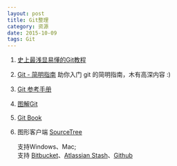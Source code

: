 ```yaml
---
layout: post
title: Git整理
category: 资源
date: 2015-10-09
tags: Git
--- 
```

 
 
1. [史上最浅显易懂的Git教程](http://www.liaoxuefeng.com/wiki/0013739516305929606dd18361248578c67b8067c8c017b000)
2. [Git - 简明指南](http://rogerdudler.github.io/git-guide/index.zh.html)	助你入门 git 的简明指南，木有高深内容 :)
3. [Git 参考手册](http://gitref.org/zh/index.html)
4. [图解Git](http://marklodato.github.io/visual-git-guide/index-zh-cn.html)
5. [Git Book](http://git-scm.com/book/zh/v1)
6. 图形客户端 [SourceTree](https://www.sourcetreeapp.com/) 
 
	支持Windows、Mac;   
	支持 [Bitbucket](https://bitbucket.org/)、[Atlassian Stash](http://www.atlassian.com/software/stash/)、[Github](https://github.com/)
	
